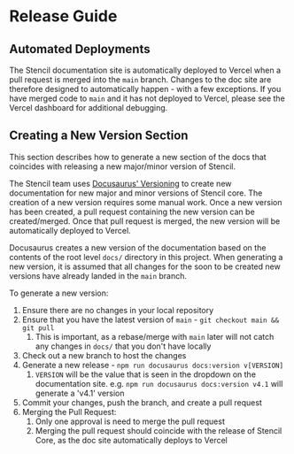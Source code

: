 # Release Guide

## Automated Deployments

The Stencil documentation site is automatically deployed to Vercel when a pull request is merged into the `main` branch.
Changes to the doc site are therefore designed to automatically happen - with a few exceptions.
If you have merged code to `main` and it has not deployed to Vercel, please see the Vercel dashboard for additional debugging.

## Creating a New Version Section

This section describes how to generate a new section of the docs that coincides with releasing a new major/minor version of Stencil.

The Stencil team uses [Docusaurus' Versioning](https://docusaurus.io/docs/versioning) to create new documentation for new major and minor versions of Stencil core.
The creation of a new version requires some manual work.
Once a new version has been created, a pull request containing the new version can be created/merged.
Once that pull request is merged, the new version will be automatically deployed to Vercel.

Docusaurus creates a new version of the documentation based on the contents of the root level `docs/` directory in this project.
When generating a new version, it is assumed that all changes for the soon to be created new versions have already landed in the `main` branch.

To generate a new version:
1. Ensure there are no changes in your local repository
1. Ensure that you have the latest version of `main` - `git checkout main && git pull`
    1. This is important, as a rebase/merge with `main` later will not catch any changes in `docs/` that you don't have locally
1. Check out a new branch to host the changes
1. Generate a new release - `npm run docusaurus docs:version v[VERSION]`
    1. `VERSION` will be the value that is seen in the dropdown on the documentation site.
    e.g. `npm run docusaurus docs:version v4.1` will generate a 'v4.1' version
1. Commit your changes, push the branch, and create a pull request
1. Merging the Pull Request:
    1. Only one approval is need to merge the pull request
    1. Merging the pull request should coincide with the release of Stencil Core, as the doc site automatically deploys to Vercel

